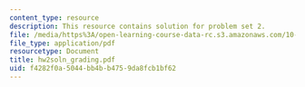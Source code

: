 ```yaml
---
content_type: resource
description: This resource contains solution for problem set 2.
file: /media/https%3A/open-learning-course-data-rc.s3.amazonaws.com/10-34-numerical-methods-applied-to-chemical-engineering-fall-2005/f4282f0a5044bb4bb4759da8fcb1bf62_hw2soln_grading.pdf
file_type: application/pdf
resourcetype: Document
title: hw2soln_grading.pdf
uid: f4282f0a-5044-bb4b-b475-9da8fcb1bf62
---
```

